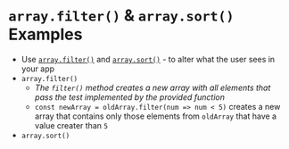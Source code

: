 # `array.filter()` & `array.sort()` Examples

- Use [`array.filter()`](https://developer.mozilla.org/en-US/docs/Web/JavaScript/Reference/Global_Objects/Array/filter) and [`array.sort()`](https://developer.mozilla.org/en-US/docs/Web/JavaScript/Reference/Global_Objects/Array/sort) - to alter what the user sees in your app
- `array.filter()`
  - *The `filter()` method creates a new array with all elements that pass the test implemented by the provided function*
  - `const newArray = oldArray.filter(num => num < 5)` creates a new array that contains only those elements from `oldArray` that have a value creater than `5`
- `array.sort()`
